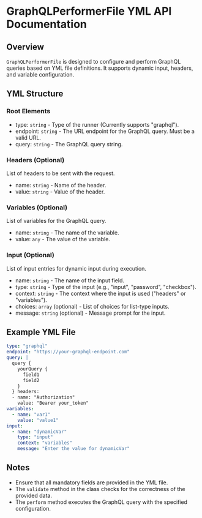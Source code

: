 GraphQLPerformerFile YML API Documentation
==========================================

Overview
--------

`GraphQLPerformerFile` is designed to configure and perform GraphQL queries based on YML file definitions. It supports dynamic input, headers, and variable configuration.

YML Structure
-------------

### Root Elements

-   type: `string` - Type of the runner (Currently supports "graphql").
-   endpoint: `string` - The URL endpoint for the GraphQL query. Must be a valid URL.
-   query: `string` - The GraphQL query string.

### Headers (Optional)

List of headers to be sent with the request.

-   name: `string` - Name of the header.
-   value: `string` - Value of the header.

### Variables (Optional)

List of variables for the GraphQL query.

-   name: `string` - The name of the variable.
-   value: `any` - The value of the variable.

### Input (Optional)

List of input entries for dynamic input during execution.

-   name: `string` - The name of the input field.
-   type: `string` - Type of the input (e.g., "input", "password", "checkbox").
-   context: `string` - The context where the input is used ("headers" or "variables").
-   choices: `array` (optional) - List of choices for list-type inputs.
-   message: `string` (optional) - Message prompt for the input.

Example YML File
----------------

```yml
type: "graphql"
endpoint: "https://your-graphql-endpoint.com"
query: |
  query {
    yourQuery {
      field1
      field2
    }
  } headers:
  - name: "Authorization"
    value: "Bearer your_token"
variables:
  - name: "var1"
    value: "value1"
input:
  - name: "dynamicVar"
    type: "input"
    context: "variables"
    message: "Enter the value for dynamicVar"
```

Notes
-----

-   Ensure that all mandatory fields are provided in the YML file.
-   The `validate` method in the class checks for the correctness of the provided data.
-   The `perform` method executes the GraphQL query with the specified configuration.